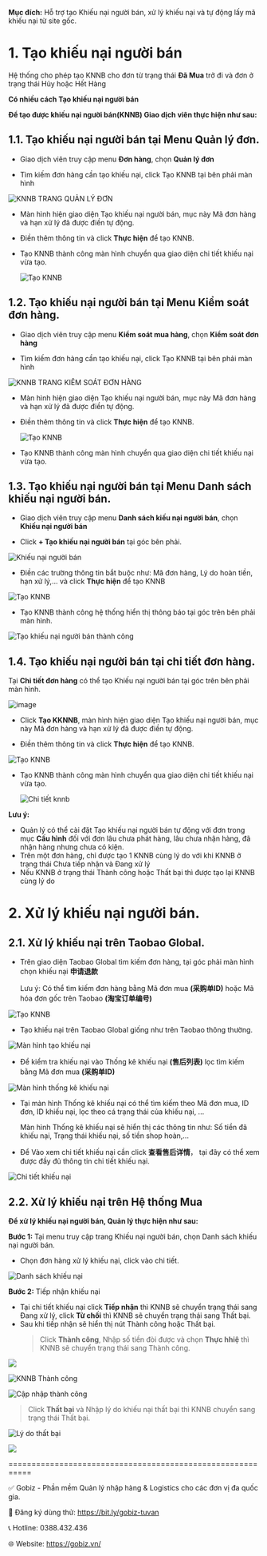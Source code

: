 **Mục đích:** Hỗ trợ tạo Khiếu nại người bán, xử lý khiếu nại và tự động lấy mã khiếu nại từ site gốc.

# 1. Tạo khiếu nại người bán

Hệ thống cho phép tạo KNNB cho đơn từ trạng thái **Đã Mua** trở đi và đơn ở trạng thái Hủy hoặc Hết Hàng 

**Có nhiều cách Tạo khiếu nại người bán**

**Để tạo được khiếu nại người bán(KNNB) Giao dịch viên thực hiện như sau:**

 ## 1.1. Tạo khiếu nại người bán tại Menu Quản lý đơn.

- Giao dịch viên truy cập menu **Đơn hàng**, chọn **Quản lý đơn**

- Tìm kiếm đơn hàng cần tạo khiếu nại, click Tạo KNNB tại bên phải màn hình

![KNNB TRANG QUẢN LÝ ĐƠN](https://github.com/gobizvn/gobiz-docs/assets/135328227/b3d4065f-85d6-4a8e-9f94-850931155b59) 

- Màn hình hiện giao diện Tạo khiếu nại người bán, mục này Mã đơn hàng và hạn xử lý đã được điền tự động.

- Điền thêm thông tin và click **Thực hiện** để tạo KNNB.

- Tạo KNNB thành công màn hình chuyển qua giao diện chi tiết khiếu nại vừa tạo. 

  ![Tạo KNNB](https://github.com/gobizvn/gobiz-docs/assets/135328227/2f61143f-b1cb-4f58-b735-c9ed9349d29c)


## 1.2. Tạo khiếu nại người bán tại Menu Kiểm soát đơn hàng.

- Giao dịch viên truy cập menu **Kiểm soát mua hàng**, chọn **Kiểm soát đơn hàng**

- Tìm kiếm đơn hàng cần tạo khiếu nại, click Tạo KNNB tại bên phải màn hình
  
 ![KNNB TRANG KIỂM SOÁT ĐƠN HÀNG](https://github.com/gobizvn/gobiz-docs/assets/135328227/73c3b99b-0156-42b1-93f6-1cb9098ebc38)

- Màn hình hiện giao diện Tạo khiếu nại người bán, mục này Mã đơn hàng và hạn xử lý đã được điền tự động.

- Điền thêm thông tin và click **Thực hiện** để tạo KNNB.

  ![Tạo KNNB](https://github.com/gobizvn/gobiz-docs/assets/135328227/2f61143f-b1cb-4f58-b735-c9ed9349d29c)

- Tạo KNNB thành công màn hình chuyển qua giao diện chi tiết khiếu nại vừa tạo. 

## 1.3. Tạo khiếu nại người bán tại Menu Danh sách khiếu nại người bán.

- Giao dịch viên truy cập menu **Danh sách kiếu nại người bán**, chọn **Khiếu nại người bán**

- Click **+ Tạo khiếu nại người bán** tại góc bên phải.

![Khiếu nại người bán](https://github.com/gobizvn/gobiz-docs/assets/135328227/70a473ce-d161-4fd3-bac5-79c75dd723b1)

- Điền các trường thông tin bắt buộc như: Mã đơn hàng, Lý do hoàn tiền, hạn xử lý,... và click **Thực hiện** để tạo KNNB

![Tạo KNNB](https://github.com/gobizvn/gobiz-docs/assets/135328227/ccd8028d-1320-4d08-a162-557bf367d5cd)

- Tạo KNNB thành công hệ thống hiển thị thông báo tại góc trên bên phải màn hình.

 ![Tạo khiếu nại người bán thành công](https://github.com/gobizvn/gobiz-docs/assets/135328227/22da6221-0106-48dc-a923-2d2352617ccb)

 ## 1.4. Tạo khiếu nại người bán tại chi tiết đơn hàng.

 Tại **Chi tiết đơn hàng** có thể tạo Khiếu nại người bán tại góc trên bên phải màn hình. 

 ![image](https://github.com/gobizvn/gobiz-docs/assets/135328227/2ebf25b8-89a1-4b92-a7aa-db937502e6ce)

- Click **Tạo KKNNB**, màn hình hiện giao diện Tạo khiếu nại người bán, mục này Mã đơn hàng và hạn xử lý đã được điền tự động.

- Điền thêm thông tin và click **Thực hiện** để tạo KNNB.

![Tạo KNNB](https://github.com/gobizvn/gobiz-docs/assets/135328227/2f61143f-b1cb-4f58-b735-c9ed9349d29c)

- Tạo KNNB thành công màn hình chuyển qua giao diện chi tiết khiếu nại vừa tạo.
  
  ![Chi tiết knnb](https://github.com/gobizvn/gobiz-docs/assets/135328227/4dc81f9d-21f0-4d6d-ae9f-b2e2afbe7d8c)

**Lưu ý:**
- Quản lý có thể cài đặt Tạo khiếu nại người bán tự động với đơn trong mục **Cấu hình** đối với đơn lâu chưa phát hàng, lâu chưa nhận hàng, đã nhận hàng nhưng chưa có kiện.
- Trên một đơn hàng, chỉ được tạo 1 KNNB cùng lý do với khi KNNB ở trạng thái Chưa tiếp nhận và Đang xử lý
- Nếu KNNB ở trạng thái Thành công hoặc Thất bại thì được tạo lại KNNB cùng lý do
  
# 2. Xử lý khiếu nại người bán. 

## 2.1. Xử lý khiếu nại trên Taobao Global.

- Trên giao diện Taobao Global tìm kiếm đơn hàng, tại góc phải màn hình chọn khiếu nại **申请退款**

  Lưu ý: Có thể tìm kiếm đơn hàng bằng Mã đơn mua **(采购单ID)** hoặc Mã hóa đơn gốc trên Taobao **(淘宝订单编号)**

![Tạo KNNB](https://github.com/gobizvn/gobiz-docs/assets/135328227/28b9d24e-0b21-41fb-b66d-cabaf13c0bed)

- Tạo khiếu nại trên Taobao Global giống như trên Taobao thông thường.

![Màn hình tạo khiếu nại](https://github.com/gobizvn/gobiz-docs/assets/135328227/7acdb6e8-ae4d-4b33-9bab-706c77577793) 

- Để kiểm tra khiếu nại vào Thống kê khiếu nại **(售后列表)** lọc tìm kiếm bằng Mã đơn mua **(采购单ID)**

![Màn hình thống kê khiếu nại](https://github.com/gobizvn/gobiz-docs/assets/135328227/b614130e-dfc2-49ea-a0db-3bec0bd10e97)

- Tại màn hình Thống kê khiếu nại có thể tìm kiếm theo Mã đơn mua, ID đơn, ID khiếu nại, lọc theo cá trạng thái của khiếu nại, ...
  
  Màn hình Thống kê khiếu nại sẽ hiển thị các thông tin như: Số tiền đã khiếu nại, Trạng thái khiếu nại, số tiền shop hoàn,...
  
- Để Vào xem chi tiết khiếu nại cần click **查看售后详情**， tại đây có thể xem được đầy đủ thông tin chi tiết khiếu nại.

![Chi tiết khiếu nại](https://github.com/gobizvn/gobiz-docs/assets/135328227/b708f802-e043-44b9-9303-4dfd1f373b16)

## 2.2. Xử lý khiếu nại trên Hệ thống Mua 

**Để xử lý khiếu nại người bán, Quản lý thực hiện như sau:** 

**Bước 1:** Tại menu truy cập trang Khiếu nại người bán, chọn Danh sách khiếu nại người bán.

- Chọn đơn hàng xử lý khiếu nại, click vào chi tiết. 

![Danh sách khiếu nại](https://github.com/gobizvn/gobiz-docs/assets/135328227/e84b9963-b518-482d-87dd-2f73ce7d69b5)

**Bước 2:** Tiếp nhận khiếu nại 
- Tại chi tiết khiếu nại click **Tiếp nhận** thì KNNB sẽ chuyển trạng thái sang Đang xử lý, click **Từ chối** thì KNNB sẽ chuyển trạng thái sang Thất bại.
- Sau khi tiếp nhận sẽ hiển thị nút Thành công hoặc Thất bại.
  > Click **Thành công**, Nhập số tiền đòi được và chọn **Thực hhiệ** thì KNNB sẽ chuyển trạng thái sang Thành công.
  
![](https://github.com/gobizvn/gobiz-docs/assets/135328227/aa048ab7-41f4-4ce0-8bf1-d7742138b423)

![KNNB Thành công](https://github.com/gobizvn/gobiz-docs/assets/135328227/9d9f5d3f-20fd-41a9-a264-4b2f73d83f95)

![Cập nhập thành công](https://github.com/gobizvn/gobiz-docs/assets/135328227/29ec586a-f425-4f19-a6f5-b1db36e78a88)

 > Click **Thất bại** và Nhập lý do khiếu nại thất bại thì KNNB chuyển sang trạng thái Thất bại.

![Lý do thất bại](https://github.com/gobizvn/gobiz-docs/assets/135328227/81fad2e3-123b-4454-bdad-9c2e3a9539b9)

![](https://github.com/gobizvn/gobiz-docs/assets/135328227/069605e1-03a3-4e27-90a1-6762075ea393)






  

















































 
===========================================================

✅ Gobiz - Phần mềm Quản lý nhập hàng & Logistics cho các đơn vị đa quốc gia.

📌 Đăng ký dùng thử: https://bit.ly/gobiz-tuvan

📞 Hotline: 0388.432.436

🌐 Website: https://gobiz.vn/
